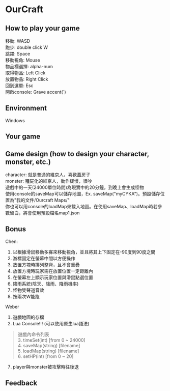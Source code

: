 # OurCraft

## How to play your game
移動: WASD<br/>
跑步: double click W<br/>
跳躍: Space<br/>
移動視角: Mouse<br/>
物品欄選擇: alpha-num<br/>
取得物品: Left Click<br/>
放置物品: Right Click<br/>
回到選單: Esc<br/>
開啟console: Grave accent(`)<br/>

## Environment
Windows

## Your game

## Game design (how to design your character, monster, etc.)
character: 就是普通的維京人，喜歡蓋房子<br/>
monster: 殭屍化的維京人，動作緩慢，很吵<br/>
遊戲中的一天(24000單位時間)為現實中的20分鐘，到晚上會生成怪物<br/>
使用console的saveMap可以儲存地圖，Ex. saveMap("myCYKA")。預設儲存位置為"我的文件/Ourcraft Maps/"<br/>
你也可以用console的loadMap來載入地圖。在使用saveMap、loadMap時若參數留白，將會使用預設檔名map1.json<br/>

## Bonus
Chen:
1. 以根據滑鼠移動多寡來移動視角，並且將其上下固定在-90度到90度之間
2. 游標固定在螢幕中間以方便操作
3. 放置方塊時排列整齊，且不會重疊
4. 放置方塊時玩家需在放置位置一定距離內
5. 在螢幕左上顯示玩家位置與滑鼠點選位置
6. 降雨系統(陰天、降雨、降雨機率)
7. 怪物雙聲道音效
8. 按兩次W能跑

Weber
1. 遊戲地圖的存檔
2. Lua Console!!! (可以使用原生lua語法)
> 遊戲內命令列表<br>
> 3. timeSet(int) [from 0 ~ 24000]<br/>
> 4. saveMap(string) [filename]<br/>
> 5. loadMap(string) [filename]<br/>
> 6. setHP(int) [from 0 ~ 20]<br>
7. player與monster被攻擊時往後退

## Feedback
